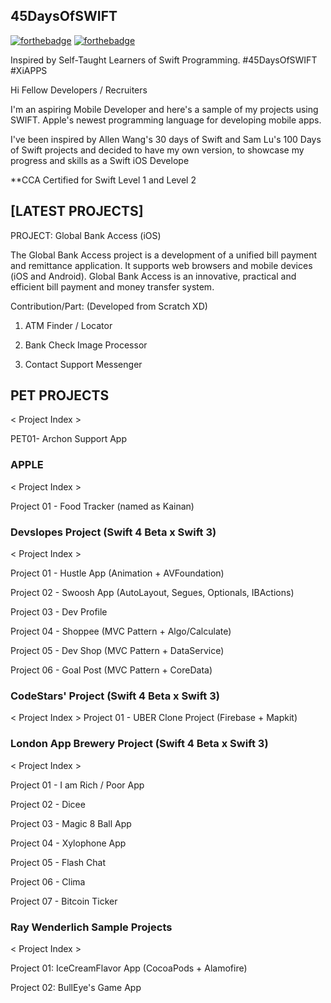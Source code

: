 ## 45DaysOfSWIFT

[![forthebadge](http://forthebadge.com/images/badges/made-with-swift.svg)](http://forthebadge.com) [![forthebadge](http://forthebadge.com/images/badges/built-with-love.svg)](http://forthebadge.com)

Inspired by Self-Taught Learners of Swift Programming. #45DaysOfSWIFT #XiAPPS

Hi Fellow Developers / Recruiters

I'm an aspiring Mobile Developer and here's a sample of my projects using SWIFT.
Apple's newest programming language for developing mobile apps.

I've been inspired by Allen Wang's 30 days of Swift and Sam Lu's 100 Days of Swift projects and decided to have my own version, to showcase my progress and skills as a Swift iOS Develope

**CCA Certified for Swift Level 1 and Level 2

## [LATEST PROJECTS]

PROJECT: Global Bank Access (iOS)

The Global Bank Access project is a development of a unified bill payment and remittance application. It supports web browsers and mobile devices (iOS and Android). Global Bank Access is an innovative, practical and efficient bill payment and money transfer system.


Contribution/Part: (Developed from Scratch XD)

1. ATM Finder / Locator

2. Bank Check Image Processor

3. Contact Support Messenger


## PET PROJECTS
< Project Index >

PET01- Archon Support App

### APPLE
< Project Index >

Project 01 - Food Tracker (named as Kainan)

### Devslopes Project (Swift 4 Beta x Swift 3)
< Project Index >

Project 01 - Hustle App (Animation + AVFoundation)

Project 02 - Swoosh App (AutoLayout, Segues, Optionals, IBActions)

Project 03 - Dev Profile

Project 04 - Shoppee (MVC Pattern + Algo/Calculate)

Project 05 - Dev Shop (MVC Pattern + DataService)

Project 06 - Goal Post (MVC Pattern + CoreData)


### CodeStars' Project (Swift 4 Beta x Swift 3)
< Project Index >
Project 01 -  UBER Clone Project (Firebase + Mapkit)


### London App Brewery Project (Swift 4 Beta x Swift 3)
< Project Index >

Project 01 - I am Rich / Poor App

Project 02 - Dicee

Project 03 - Magic 8 Ball App

Project 04 - Xylophone App

Project 05 - Flash Chat

Project 06 - Clima

Project 07 - Bitcoin Ticker


### Ray Wenderlich Sample Projects
< Project Index >

Project 01: IceCreamFlavor App (CocoaPods + Alamofire)

Project 02: BullEye's Game App


